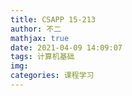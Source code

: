 ```yaml
---
title: CSAPP 15-213
author: 不二
mathjax: true
date: 2021-04-09 14:09:07
tags: 计算机基础
img:
categories: 课程学习
---
```

